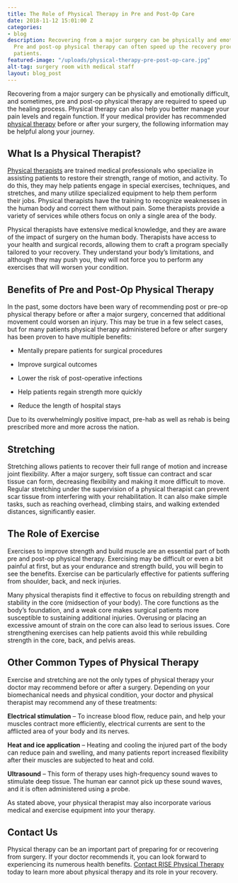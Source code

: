 ```yaml
---
title: The Role of Physical Therapy in Pre and Post-Op Care
date: 2018-11-12 15:01:00 Z
categories:
- blog
description: Recovering from a major surgery can be physically and emotionally difficult.
  Pre and post-op physical therapy can often speed up the recovery process for many
  patients.
featured-image: "/uploads/physical-therapy-pre-post-op-care.jpg"
alt-tag: surgery room with medical staff
layout: blog_post
---
```


Recovering from a major surgery can be physically and emotionally difficult, and sometimes, pre and post-op physical therapy are required to speed up the healing process. Physical therapy can also help you better manage your pain levels and regain function. If your medical provider has recommended [physical therapy](/) before or after your surgery, the following information may be helpful along your journey.

## What Is a Physical Therapist?

[Physical therapists](/#team) are trained medical professionals who specialize in assisting patients to restore their strength, range of motion, and activity. To do this, they may help patients engage in special exercises, techniques, and stretches, and many utilize specialized equipment to help them perform their jobs. Physical therapists have the training to recognize weaknesses in the human body and correct them without pain. Some therapists provide a variety of services while others focus on only a single area of the body.

Physical therapists have extensive medical knowledge, and they are aware of the impact of surgery on the human body. Therapists have access to your health and surgical records, allowing them to craft a program specially tailored to your recovery. They understand your body’s limitations, and although they may push you, they will not force you to perform any exercises that will worsen your condition.

## Benefits of Pre and Post-Op Physical Therapy

In the past, some doctors have been wary of recommending post or pre-op physical therapy before or after a major surgery, concerned that additional movement could worsen an injury. This may be true in a few select cases, but for many patients physical therapy administered before or after surgery has been proven to have multiple benefits:

* Mentally prepare patients for surgical procedures

* Improve surgical outcomes

* Lower the risk of post-operative infections

* Help patients regain strength more quickly

* Reduce the length of hospital stays

Due to its overwhelmingly positive impact, pre-hab as well as rehab is being prescribed more and more across the nation.

## Stretching

Stretching allows patients to recover their full range of motion and increase joint flexibility. After a major surgery, soft tissue can contract and scar tissue can form, decreasing flexibility and making it more difficult to move. Regular stretching under the supervision of a physical therapist can prevent scar tissue from interfering with your rehabilitation. It can also make simple tasks, such as reaching overhead, climbing stairs, and walking extended distances, significantly easier.

## The Role of Exercise

Exercises to improve strength and build muscle are an essential part of both pre and post-op physical therapy. Exercising may be difficult or even a bit painful at first, but as your endurance and strength build, you will begin to see the benefits. Exercise can be particularly effective for patients suffering from shoulder, back, and neck injuries.

Many physical therapists find it effective to focus on rebuilding strength and stability in the core (midsection of your body). The core functions as the body’s foundation, and a weak core makes surgical patients more susceptible to sustaining additional injuries. Overusing or placing an excessive amount of strain on the core can also lead to serious issues. Core strengthening exercises can help patients avoid this while rebuilding strength in the core, back, and pelvis areas.

## Other Common Types of Physical Therapy

Exercise and stretching are not the only types of physical therapy your doctor may recommend before or after a surgery. Depending on your biomechanical needs and physical condition, your doctor and physical therapist may recommend any of these treatments:

**Electrical stimulation** – To increase blood flow, reduce pain, and help your muscles contract more efficiently, electrical currents are sent to the afflicted area of your body and its nerves.

**Heat and ice application** – Heating and cooling the injured part of the body can reduce pain and swelling, and many patients report increased flexibility after their muscles are subjected to heat and cold.

**Ultrasound** – This form of therapy uses high-frequency sound waves to stimulate deep tissue. The human ear cannot pick up these sound waves, and it is often administered using a probe.

As stated above, your physical therapist may also incorporate various medical and exercise equipment into your therapy.

## Contact Us

Physical therapy can be an important part of preparing for or recovering from surgery. If your doctor recommends it, you can look forward to experiencing its numerous health benefits. [Contact RISE Physical Therapy](/#contact) today to learn more about physical therapy and its role in your recovery.